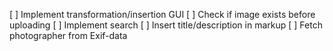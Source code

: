 [ ] Implement transformation/insertion GUI
[ ] Check if image exists before uploading
[ ] Implement search
[ ] Insert title/description in markup
[ ] Fetch photographer from Exif-data
